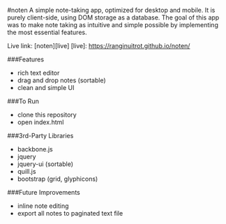 #noten
A simple note-taking app, optimized for desktop and mobile. It is purely client-side, using DOM storage as a database. The goal of this app was to make note taking as intuitive and simple possible by implementing the most essential features.

Live link: [noten][live]
[live]: https://ranginuitrot.github.io/noten/

###Features
* rich text editor
* drag and drop notes (sortable)
* clean and simple UI

###To Run
* clone this repository
* open index.html

###3rd-Party Libraries
* backbone.js
* jquery
* jquery-ui (sortable)
* quill.js
* bootstrap (grid, glyphicons)

###Future Improvements
* inline note editing
* export all notes to paginated text file
